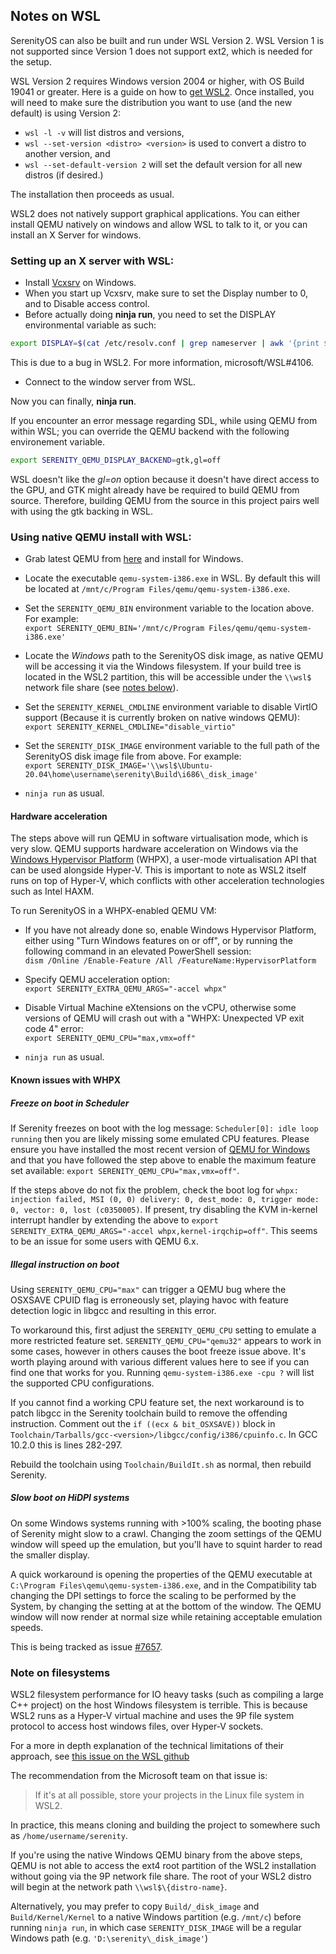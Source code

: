 ## Notes on WSL

SerenityOS can also be built and run under WSL Version 2.
WSL Version 1 is not supported since Version 1 does not support ext2, which is needed for the setup.

WSL Version 2 requires Windows version 2004 or higher, with OS Build 19041 or greater. Here is a guide on how to [get WSL2](https://docs.microsoft.com/en-us/windows/wsl/install-win10).
Once installed, you will need to make sure the distribution you want to use (and the new default) is using Version 2:
- `wsl -l -v` will list distros and versions,<br/>
- `wsl --set-version <distro> <version>` is used to convert a distro to another version, and<br/>
- `wsl --set-default-version 2` will set the default version for all new distros (if desired.)<br/>

The installation then proceeds as usual.

WSL2 does not natively support graphical applications.
You can either install QEMU natively on windows and allow WSL to talk to it, or you can install an X Server for windows.

### Setting up an X server with WSL:

- Install [Vcxsrv](https://sourceforge.net/projects/vcxsrv/) on Windows.
- When you start up Vcxsrv, make sure to set the Display number to 0, and to Disable access control.
- Before actually doing **ninja run**, you need to set the DISPLAY environmental variable as such:

```bash
export DISPLAY=$(cat /etc/resolv.conf | grep nameserver | awk '{print $2}'):0
```
This is due to a bug in WSL2. For more information, microsoft/WSL#4106.
- Connect to the window server from WSL.

Now you can finally, **ninja run**.

If you encounter an error message regarding SDL, while using QEMU from within WSL; you can override the QEMU backend with the following environement variable.
```bash
export SERENITY_QEMU_DISPLAY_BACKEND=gtk,gl=off
```
WSL doesn't like the *gl=on* option because it doesn't have direct access to the GPU, and GTK might already have be required to build QEMU from source. Therefore, building QEMU from the source in this project pairs well with using the gtk backing in WSL. 

### Using native QEMU install with WSL:

- Grab latest QEMU from [here](https://www.qemu.org/download/#windows) and install for Windows.

- Locate the executable `qemu-system-i386.exe` in WSL.
By default this will be located at `/mnt/c/Program Files/qemu/qemu-system-i386.exe`.

- Set the `SERENITY_QEMU_BIN` environment variable to the location above. For example: \
`export SERENITY_QEMU_BIN='/mnt/c/Program Files/qemu/qemu-system-i386.exe'`

- Locate the _Windows_ path to the SerenityOS disk image, as native QEMU will be accessing it via the Windows filesystem. If your build tree is located in the WSL2 partition, this will be accessible under the `\\wsl$` network file share (see [notes below](#note-on-filesystems)).

- Set the `SERENITY_KERNEL_CMDLINE` environment variable to disable VirtIO support (Because it is currently broken on native windows QEMU):
`export SERENITY_KERNEL_CMDLINE="disable_virtio"`

- Set the `SERENITY_DISK_IMAGE` environment variable to the full path of the SerenityOS disk image file from above. For example: \
`export SERENITY_DISK_IMAGE='\\wsl$\Ubuntu-20.04\home\username\serenity\Build\i686\_disk_image'`

- `ninja run` as usual.

#### Hardware acceleration

The steps above will run QEMU in software virtualisation mode, which is very slow.
QEMU supports hardware acceleration on Windows via the [Windows Hypervisor Platform](https://docs.microsoft.com/en-us/virtualization/api/) (WHPX), a user-mode virtualisation API that can be used alongside Hyper-V.
This is important to note as WSL2 itself runs on top of Hyper-V, which conflicts with other acceleration technologies such as Intel HAXM.

To run SerenityOS in a WHPX-enabled QEMU VM:

- If you have not already done so, enable Windows Hypervisor Platform, either using "Turn Windows features on or off", or by running the following command in an elevated PowerShell session: \
`dism /Online /Enable-Feature /All /FeatureName:HypervisorPlatform`

- Specify QEMU acceleration option: \
`export SERENITY_EXTRA_QEMU_ARGS="-accel whpx"`

- Disable Virtual Machine eXtensions on the vCPU, otherwise some versions of QEMU will crash out with a "WHPX: Unexpected VP exit code 4" error: \
`export SERENITY_QEMU_CPU="max,vmx=off"`

- `ninja run` as usual.

#### Known issues with WHPX

##### Freeze on boot in Scheduler

If Serenity freezes on boot with the log message: `Scheduler[0]: idle loop running` then you are likely missing some emulated CPU features.
Please ensure you have installed the most recent version of [QEMU for Windows](https://qemu.weilnetz.de/) and that you have followed the step above to enable the maximum feature set available:
`export SERENITY_QEMU_CPU="max,vmx=off"`.

If the steps above do not fix the problem, check the boot log for `whpx: injection failed, MSI (0, 0) delivery: 0, dest_mode: 0, trigger mode: 0, vector: 0, lost (c0350005)`. If present, try disabling the KVM in-kernel interrupt handler by extending the above to `export SERENITY_EXTRA_QEMU_ARGS="-accel whpx,kernel-irqchip=off"`. This seems to be an issue for some users with QEMU 6.x.

##### Illegal instruction on boot

Using `SERENITY_QEMU_CPU="max"` can trigger a QEMU bug where the OSXSAVE CPUID flag is erroneously set, playing havoc with feature detection logic in libgcc and resulting in this error.

To workaround this, first adjust the `SERENITY_QEMU_CPU` setting to emulate a more restricted feature set. `SERENITY_QEMU_CPU="qemu32"` appears to work in some cases, however in others causes the boot freeze issue above.
It's worth playing around with various different values here to see if you can find one that works for you. Running `qemu-system-i386.exe -cpu ?` will list the supported CPU configurations.

If you cannot find a working CPU feature set, the next workaround is to patch libgcc in the Serenity toolchain build to remove the offending instruction.
Comment out the `if ((ecx & bit_OSXSAVE))` block in `Toolchain/Tarballs/gcc-<version>/libgcc/config/i386/cpuinfo.c`. In GCC 10.2.0 this is lines 282-297.

Rebuild the toolchain using `Toolchain/BuildIt.sh` as normal, then rebuild Serenity.

##### Slow boot on HiDPI systems

On some Windows systems running with >100% scaling, the booting phase of Serenity might slow to a crawl. Changing the zoom settings of the QEMU window
will speed up the emulation, but you'll have to squint harder to read the smaller display.

A quick workaround is opening the properties of the QEMU executable at `C:\Program Files\qemu\qemu-system-i386.exe`, and in the Compatibility tab changing the DPI settings to force the scaling to be performed by the System, by changing the setting at at the bottom of the window. The QEMU window will now render at normal size while retaining acceptable emulation speeds.

This is being tracked as issue [#7657](https://github.com/SerenityOS/serenity/issues/7657).

### Note on filesystems

WSL2 filesystem performance for IO heavy tasks (such as compiling a large C++ project) on the host Windows filesystem is terrible.
This is because WSL2 runs as a Hyper-V virtual machine and uses the 9P file system protocol to access host windows files, over Hyper-V sockets.

For a more in depth explanation of the technical limitations of their approach, see [this issue on the WSL github](https://github.com/microsoft/WSL/issues/4197#issuecomment-604592340)

The recommendation from the Microsoft team on that issue is:

> If it's at all possible, store your projects in the Linux file system in WSL2.

In practice, this means cloning and building the project to somewhere such as `/home/username/serenity`.

If you're using the native Windows QEMU binary from the above steps, QEMU is not able to access the ext4 root partition of the
WSL2 installation without going via the 9P network file share. The root of your WSL2 distro will begin at the network path `\\wsl$\{distro-name}`.

Alternatively, you may prefer to copy `Build/_disk_image` and `Build/Kernel/Kernel` to a native Windows partition (e.g. `/mnt/c`) before running `ninja run`, in which case `SERENITY_DISK_IMAGE` will be a regular Windows path (e.g. `'D:\serenity\_disk_image'`)
